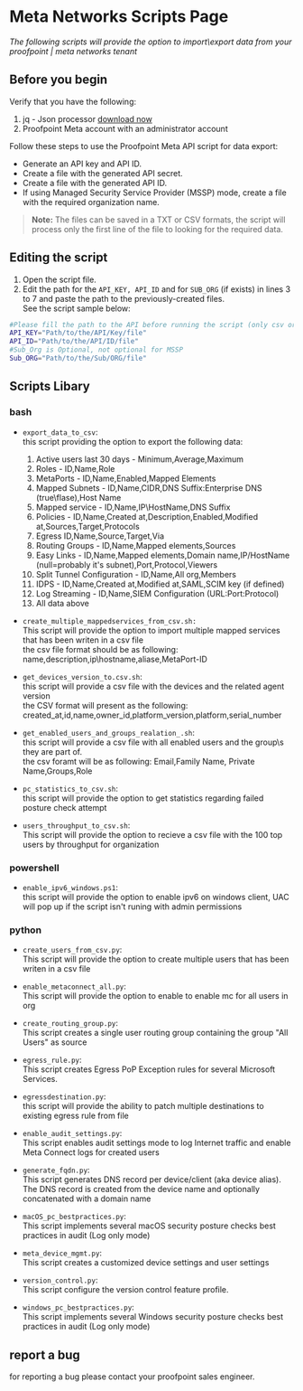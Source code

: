# Meta Networks Scripts Page

*The following scripts will provide the option to import\export data from your proofpoint | meta networks tenant*

## Before you begin

Verify that you have the following:
1. jq - Json processor [download now]
2. Proofpoint Meta account with an administrator account

Follow these steps to use the Proofpoint Meta API script for data export:
* Generate an API key and API ID.
* Create a file with the generated API secret.
* Create a file with the generated API ID.
* If using Managed Security Service Provider (MSSP) mode, create a file with the required organization name.
> **Note:** The files can be saved in a TXT or CSV formats, the script will process only the first line of the file to looking for the required data.

## Editing the script

1. Open the script file.
2. Edit the path for the ```API_KEY, API_ID``` and for ```SUB_ORG``` (if exists) in lines 3 to 7 and paste the path to the previously-created files.<br/>
See the script sample below:
```bash
#Please fill the path to the API before running the script (only csv or txt file)
API_KEY="Path/to/the/API/Key/file"
API_ID="Path/to/the/API/ID/file"
#Sub_Org is Optional, not optional for MSSP
Sub_ORG="Path/to/the/Sub/ORG/file"
```

## Scripts Libary
### bash
- ```export_data_to_csv```:<br/>
this script providing the option to export the following data:<br/>
  1. Active users last 30 days - Minimum,Average,Maximum<br/>
  2. Roles - ID,Name,Role<br/>
  3. MetaPorts - ID,Name,Enabled,Mapped Elements<br/>
  4. Mapped Subnets - ID,Name,CIDR,DNS Suffix:Enterprise DNS (true\flase),Host Name<br/>
  5. Mapped service - ID,Name,IP\HostName,DNS Suffix<br/>
  6. Policies - ID,Name,Created at,Description,Enabled,Modified at,Sources,Target,Protocols<br/>
  7. Egress ID,Name,Source,Target,Via<br/>
  8. Routing Groups - ID,Name,Mapped elements,Sources<br/>
  9. Easy Links - ID,Name,Mapped elements,Domain name,IP/HostName (null=probably it's subnet),Port,Protocol,Viewers<br/>
  10. Split Tunnel Configuration - ID,Name,All org,Members<br/>
  11. IDPS - ID,Name,Created at,Modified at,SAML,SCIM key (if defined)<br/>
  12. Log Streaming - ID,Name,SIEM Configuration (URL:Port:Protocol)<br/>
  13. All data above<br/>


- ```create_multiple_mappedservices_from_csv.sh:```<br/>
This script will provide the option to import multiple mapped services that has been writen in a csv file<br/>
the csv file format should be as following: name,description,ip\hostname,aliase,MetaPort-ID

- ```get_devices_version_to.csv.sh```:<br/>
this script will provide a csv file with the devices and the related agent version<br/>
the CSV format will present as the following: created_at,id,name,owner_id,platform_version,platform,serial_number<br/>

- ```get_enabled_users_and_groups_realation_.sh```:<br/>
this script will provide a csv file with all enabled users and the group\s they are part of.<br/>
the csv foramt will be as following: Email,Family Name, Private Name,Groups,Role<br/>

- ```pc_statistics_to_csv.sh```:<br/>
this script will provide the option to get statistics regarding failed posture check attempt<br/>

- ```users_throughput_to_csv.sh```:<br/>
This script will provide the option to recieve a csv file with the 100 top users by throughput for organization<br/>

### powershell
- ```enable_ipv6_windows.ps1```:<br/>
this script will provide the option to enable ipv6 on windows client, UAC will pop up if the script isn't runing with admin permissions<br/>

### python
- ```create_users_from_csv.py```:<br/>
This script will provide the option to create multiple users that has been writen in a csv file

- ```enable_metaconnect_all.py```: <br/>
This script will provide the option to enable to enable mc for all users in org 

- ```create_routing_group.py```: <br/>
This script creates a single user routing group containing the group "All Users" as source

- ```egress_rule.py```: <br/>
This script creates Egress PoP Exception rules for several Microsoft Services.

- ```egressdestination.py```: <br/>
this script will provide the ability to patch multiple destinations to existing egress rule from file

- ```enable_audit_settings.py```: <br/>
This script enables audit settings mode to log Internet traffic and enable Meta Connect logs for created users

- ```generate_fqdn.py```: <br/>
This script generates DNS record per device/client (aka device alias).
The DNS record is created from the device name and optionally concatenated
with a domain name

- ```macOS_pc_bestpractices.py```: <br/>
This script implements several macOS security posture checks best practices in audit (Log only mode)

- ```meta_device_mgmt.py```: <br/>
This script creates a customized device settings and user settings

- ```version_control.py```: <br/>
This script configure the version control feature profile.

- ```windows_pc_bestpractices.py```: <br/>
This script implements several Windows security posture checks best practices in audit (Log only mode)

## report a bug
for reporting a bug please contact your proofpoint sales engineer.<br/>

[download now]: https://stedolan.github.io/jq/download/

